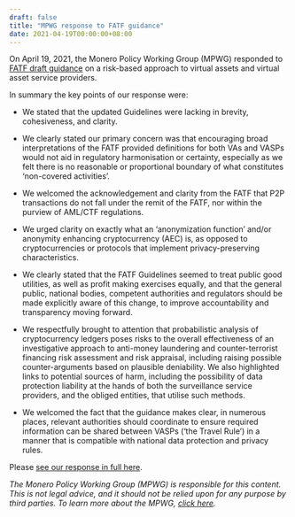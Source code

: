 ```yaml
---
draft: false
title: "MPWG response to FATF guidance"
date: 2021-04-19T00:00:00+08:00
---
```


On April 19, 2021, the Monero Policy Working Group (MPWG) responded to [FATF draft guidance](http://www.fatf-gafi.org/publications/fatfrecommendations/documents/public-consultation-guidance-vasp.html) on a risk-based approach to virtual assets and virtual asset service providers.

In summary the key points of our response were:

* We stated that the updated Guidelines were lacking in brevity, cohesiveness, and clarity.

* We clearly stated our primary concern was that encouraging broad interpretations of the FATF provided definitions for both VAs and VASPs would not aid in regulatory harmonisation or certainty, especially as we felt there is no reasonable or proportional boundary of what constitutes ‘non-covered activities’.

* We welcomed the acknowledgement and clarity from the FATF that P2P transactions do not fall under the remit of the FATF, nor within the purview of AML/CTF regulations.

* We urged clarity on exactly what an ‘anonymization function’ and/or anonymity enhancing cryptocurrency (AEC) is, as opposed to cryptocurrencies or protocols that implement privacy-preserving characteristics.

* We clearly stated that the FATF Guidelines seemed to treat public good utilities, as well as profit making exercises equally, and that the general public, national bodies, competent authorities and regulators should be made explicitly aware of this change, to improve accountability and transparency moving forward.

* We respectfully brought to attention that probabilistic analysis of cryptocurrency ledgers poses risks to the overall effectiveness of an investigative approach to anti-money laundering and counter-terrorist financing risk assessment and risk appraisal, including raising possible counter-arguments based on plausible deniability. We also highlighted links to potential sources of harm, including the possibility of data protection liability at the hands of both the surveillance service providers, and the obliged entities, that utilise such methods.

* We welcomed the fact that the guidance makes clear, in numerous places, relevant authorities should coordinate to ensure required information can be shared between VASPs (‘the Travel Rule’) in a manner that is compatible with national data protection and privacy rules.

Please [see our response in full here](https://moneropolicy.org/assets/pdfs/MPWG_Response_to_FATF_Guidance.pdf).


*The Monero Policy Working Group (MPWG) is responsible for this content. This is not legal advice, and it should not be relied upon for any purpose by third parties. To learn more about the MPWG, [click here](../2019-01-01-about/).*
